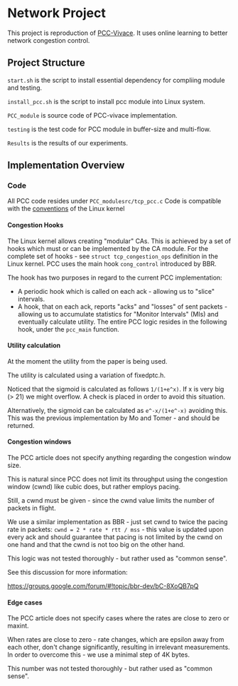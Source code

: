 # Network Project

This project is reproduction of [PCC-Vivace](https://www.usenix.org/conference/nsdi18/presentation/dong). It uses online learning to better network congestion control. 

## Project Structure

`start.sh` is the script to install essential dependency for compliing module and testing.

`install_pcc.sh` is the script to install pcc module into Linux system. 

`PCC_module` is source code of PCC-vivace implementation.

`testing` is the test code for PCC module in buffer-size and multi-flow.

`Results` is the results of our experiments.

## Implementation Overview

### Code

All PCC code resides under `PCC_modulesrc/tcp_pcc.c`
Code is compatible with the [conventions](https://www.kernel.org/doc/html/v4.10/process/coding-style.html) of the Linux kernel
#### Congestion Hooks

The Linux kernel allows creating "modular" CAs.
This is achieved by a set of hooks which must or can be implemented by the CA module.
For the complete set of hooks - see `struct tcp_congestion_ops` definition in the Linux kernel.
PCC uses the main hook `cong_control` introduced by BBR.

The hook has two purposes in regard to the current PCC implementation:

+ A periodic hook which is called on each ack - allowing us to "slice" intervals.
+ A hook, that on each ack, reports "acks" and "losses" of sent packets - allowing us to accumulate statistics for "Monitor Intervals" (MIs) and eventually calculate utility.
The entire PCC logic resides in the following hook, under the `pcc_main` function.
#### Utility calculation

At the moment the utility from the paper is being used.

The utility is calculated using a variation of fixedptc.h.

Noticed that the sigmoid is calculated as follows `1/(1+e^x)`.
If x is very big (> 21) we might overflow.
A check is placed in order to avoid this situation.

Alternatively, the sigmoid can be calculated as `e^-x/(1+e^-x)` avoiding this.
This was the previous implementation by Mo and Tomer - and should be returned.
#### Congestion windows

The PCC article does not specify anything regarding the congestion window size.

This is natural since PCC does not limit its throughput using the congestion window (cwnd) like cubic does, but rather employs pacing.

Still, a cwnd must be given - since the cwnd value limits the number of packets in flight.

We use a similar implementation as BBR - just set cwnd to twice the pacing rate in packets: `cwnd = 2 * rate * rtt / mss` - this value is updated upon every ack and should guarantee that pacing is not limited by the cwnd on one hand and that the cwnd is not too big on the other hand.

This logic was not tested thoroughly - but rather used as "common sense".

See this discussion for more information:

https://groups.google.com/forum/#!topic/bbr-dev/bC-8XoQB7pQ

#### Edge cases

The PCC article does not specify cases where the rates are close to zero or maxint.

When rates are close to zero - rate changes, which are epsilon away from each other, don't change significantly, resulting in irrelevant measurements. In order to overcome this - we use a minimal step of 4K bytes.

This number was not tested thoroughly - but rather used as "common sense".

